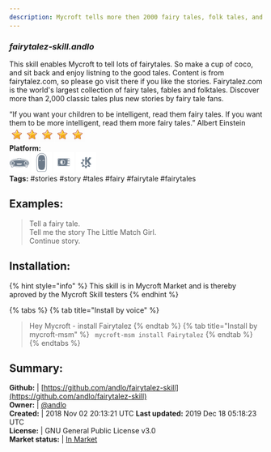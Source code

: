 ```yaml
---
description: Mycroft tells more then 2000 fairy tales, folk tales, and fables from all around the world
---
```


### _fairytalez-skill.andlo_  
This skill enables Mycroft to tell lots of fairytales. So make a cup of coco, and sit back and enjoy listning to the good tales.
Content is from fairytalez.com, so please go visit there if you like the stories.
Fairytalez.com is the world's largest collection of fairy tales, fables and folktales. Discover more than 2,000 classic tales plus new stories by fairy tale fans.

“If you want your children to be intelligent, read them fairy tales. If you want them to be more
intelligent, read them more fairy tales.”
Albert Einstein  
![](../.gitbook/assets/star.png)![](../.gitbook/assets/star.png)![](../.gitbook/assets/star.png)![](../.gitbook/assets/star.png)![](../.gitbook/assets/star.png)  
**Platform:**  
 ![Mark I](../.gitbook/assets/mark-1-icon.png)  ![Mark II](../.gitbook/assets/mark-2-icon.png)  ![Picroft](../.gitbook/assets/picroft-icon.png)  ![plasmoid](../.gitbook/assets/kde.png)   
**Tags:** \#stories \#story \#tales \#fairy \#fairytale \#fairytales   
## Examples:  
> Tell a fairy tale.  
> Tell me the story The Little Match Girl.  
> Continue story.  
  
## Installation:  
{% hint style="info" %}
This skill is in Mycroft Market and is thereby aproved by the Mycroft Skill testers
{% endhint %}
    
{% tabs %}
{% tab title="Install by voice" %}
> Hey Mycroft - install Fairytalez
{% endtab %}
  {% tab title="Install by mycroft-msm" %}
``` mycroft-msm install Fairytalez```
{% endtab %}
  {% endtabs %}
    
## Summary:  
**Github:** | [https://github.com/andlo/fairytalez-skill](https://github.com/andlo/fairytalez-skill)  
**Owner:** | [@andlo](https://github.com/andlo)  
**Created:** | 2018 Nov 02 20:13:21 UTC  **Last updated:** 2019 Dec 18 05:18:23 UTC  
**License:** | GNU General Public License v3.0  
**Market status:** | [In Market](https://market.mycroft.ai/skill/fairytalez)  

